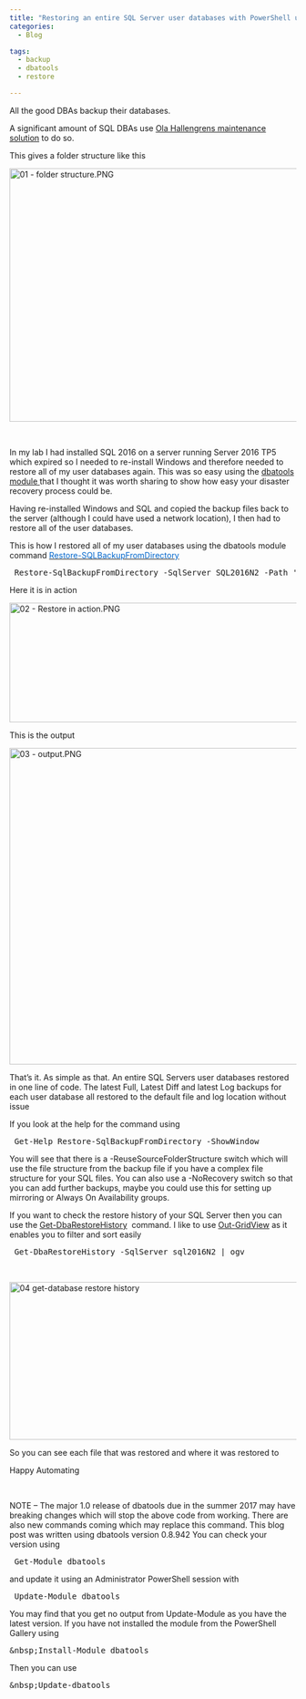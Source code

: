 ```yaml
---
title: "Restoring an entire SQL Server user databases with PowerShell using dbatools"
categories:
  - Blog

tags:
  - backup
  - dbatools
  - restore

---
```

<P>All the good DBAs backup their databases.</P>
<P>A significant amount of SQL DBAs use <A href="https://ola.hallengren.com/" rel=noopener target=_blank>Ola Hallengrens maintenance solution</A> to do so.</P>
<P>This gives a folder structure like this</P>
<P><IMG class="alignnone size-full wp-image-3789" alt="01 - folder structure.PNG" src="https://blog.robsewell.com/assets/uploads/2017/03/01-folder-structure.png?resize=630%2C445&amp;ssl=1" width=630 height=445 data-recalc-dims="1" loading="lazy" data-large-file="https://blog.robsewell.com/assets/uploads/2017/03/01-folder-structure.png?fit=630%2C445&amp;ssl=1" data-medium-file="https://blog.robsewell.com/assets/uploads/2017/03/01-folder-structure.png?fit=300%2C212&amp;ssl=1" data-image-description="" data-image-title="01 – folder structure" data-image-meta='{"aperture":"0","credit":"","camera":"","caption":"","created_timestamp":"0","copyright":"","focal_length":"0","iso":"0","shutter_speed":"0","title":"","orientation":"0"}' data-comments-opened="1" data-orig-size="718,507" data-orig-file="https://blog.robsewell.com/assets/uploads/2017/03/01-folder-structure.png?fit=718%2C507&amp;ssl=1" data-permalink="https://blog.robsewell.com/restoring-an-entire-sql-server-user-databases-with-powershell-using-dbatools/01-folder-structure/#main" data-attachment-id="3789"></P>
<P>&nbsp;</P>
<P>In my lab I had installed SQL 2016 on a server running Server 2016 TP5 which expired so I needed to re-install Windows and therefore needed to restore all of my user databases again. This was so easy using the <A href="https://dbatools.io" rel=noopener target=_blank>dbatools module </A>that I thought it was worth sharing to show how easy your disaster recovery process could be.</P>
<P>Having re-installed Windows and SQL and copied the backup files back to the server (although I could have used a network location), I then had to restore all of the user databases.</P>
<P>This is how I&nbsp;restored all of my user databases&nbsp;using the dbatools module command <A href="https://dbatools.io/functions/restore-sqlbackupfromdirectory/" rel=noopener target=_blank><SPAN style="COLOR: #0066cc">Restore-SQLBackupFromDirectory</SPAN></A></P><PRE class="lang:ps decode:true"> Restore-SqlBackupFromDirectory -SqlServer SQL2016N2 -Path '\\sql2016n2\c$\MSSQL\Backup\SQL2016N2'</PRE>
<P>Here it is in action</P>
<P><IMG class="alignnone size-full wp-image-3811" alt="02 - Restore in action.PNG" src="https://blog.robsewell.com/assets/uploads/2017/03/02-restore-in-action.png?resize=630%2C210&amp;ssl=1" width=630 height=210 data-recalc-dims="1" loading="lazy" data-large-file="https://blog.robsewell.com/assets/uploads/2017/03/02-restore-in-action.png?fit=630%2C210&amp;ssl=1" data-medium-file="https://blog.robsewell.com/assets/uploads/2017/03/02-restore-in-action.png?fit=300%2C100&amp;ssl=1" data-image-description="" data-image-title="02 – Restore in action" data-image-meta='{"aperture":"0","credit":"","camera":"","caption":"","created_timestamp":"0","copyright":"","focal_length":"0","iso":"0","shutter_speed":"0","title":"","orientation":"0"}' data-comments-opened="1" data-orig-size="1284,427" data-orig-file="https://blog.robsewell.com/assets/uploads/2017/03/02-restore-in-action.png?fit=1284%2C427&amp;ssl=1" data-permalink="https://blog.robsewell.com/restoring-an-entire-sql-server-user-databases-with-powershell-using-dbatools/02-restore-in-action/#main" data-attachment-id="3811"></P>
<P>This is the output</P>
<P><IMG class="alignnone size-full wp-image-3814" alt="03 - output.PNG" src="https://blog.robsewell.com/assets/uploads/2017/03/03-output.png?resize=630%2C556&amp;ssl=1" width=630 height=556 data-recalc-dims="1" loading="lazy" data-large-file="https://blog.robsewell.com/assets/uploads/2017/03/03-output.png?fit=630%2C556&amp;ssl=1" data-medium-file="https://blog.robsewell.com/assets/uploads/2017/03/03-output.png?fit=300%2C265&amp;ssl=1" data-image-description="" data-image-title="03 – output" data-image-meta='{"aperture":"0","credit":"","camera":"","caption":"","created_timestamp":"0","copyright":"","focal_length":"0","iso":"0","shutter_speed":"0","title":"","orientation":"0"}' data-comments-opened="1" data-orig-size="914,806" data-orig-file="https://blog.robsewell.com/assets/uploads/2017/03/03-output.png?fit=914%2C806&amp;ssl=1" data-permalink="https://blog.robsewell.com/restoring-an-entire-sql-server-user-databases-with-powershell-using-dbatools/03-output/#main" data-attachment-id="3814"></P>
<P>That’s it. As simple as that. An entire SQL Servers user databases restored in one line of code. The latest Full, Latest Diff and latest Log backups for each user database all restored to the default file and log location&nbsp;without issue</P>
<P>If you look at the help for the command using</P><PRE class="lang:ps decode:true"> Get-Help Restore-SqlBackupFromDirectory -ShowWindow</PRE>
<P>You will see that there is a -ReuseSourceFolderStructure switch which will use the file structure from the backup file if you have a complex file structure for your SQL files. You can also use a -NoRecovery switch so that you can add further backups, maybe you could use this for setting up mirroring or Always On Availability groups.</P>
<P>If you want to check the restore history of your SQL Server then you can use the <A href="https://dbatools.io/functions/Get-DbaRestoreHistory/" rel=noopener target=_blank>Get-DbaRestoreHistory</A>&nbsp; command. I like to use <A href="https://msdn.microsoft.com/en-us/powershell/reference/5.1/microsoft.powershell.utility/out-gridview" rel=noopener target=_blank>Out-GridView</A> as it enables you to filter and sort easily</P><PRE class="lang:ps decode:true"> Get-DbaRestoreHistory -SqlServer sql2016N2 | ogv</PRE>
<P>&nbsp;</P>
<P><A href="https://blog.robsewell.com/assets/uploads/2017/03/04-get-database-restore-history.png?ssl=1" rel=noopener target=_blank><IMG class="alignnone size-full wp-image-3835" alt="04 get-database restore history" src="https://blog.robsewell.com/assets/uploads/2017/03/04-get-database-restore-history.png?resize=630%2C277&amp;ssl=1" width=630 height=277 data-recalc-dims="1" loading="lazy" data-large-file="https://blog.robsewell.com/assets/uploads/2017/03/04-get-database-restore-history.png?fit=630%2C277&amp;ssl=1" data-medium-file="https://blog.robsewell.com/assets/uploads/2017/03/04-get-database-restore-history.png?fit=300%2C132&amp;ssl=1" data-image-description="" data-image-title="04 get-database restore history" data-image-meta='{"aperture":"0","credit":"","camera":"","caption":"","created_timestamp":"0","copyright":"","focal_length":"0","iso":"0","shutter_speed":"0","title":"","orientation":"0"}' data-comments-opened="1" data-orig-size="1891,830" data-orig-file="https://blog.robsewell.com/assets/uploads/2017/03/04-get-database-restore-history.png?fit=1891%2C830&amp;ssl=1" data-permalink="https://blog.robsewell.com/restoring-an-entire-sql-server-user-databases-with-powershell-using-dbatools/04-get-database-restore-history/#main" data-attachment-id="3835"></A></P>
<P>So you can see each file that was restored and where it was restored to</P>
<P>Happy Automating</P>
<P>&nbsp;</P>
<P>NOTE – The major 1.0 release of dbatools due in the summer 2017 may have breaking changes which will stop the above code from working. There are also new commands coming which may replace this command. This blog post was written using dbatools version 0.8.942 You can check your version using</P><PRE class="lang:ps decode:true"> Get-Module dbatools</PRE>
<P>and update it using an Administrator PowerShell session with</P><PRE class="lang:ps decode:true"> Update-Module dbatools</PRE>
<P>You may find that you get no output from Update-Module as you have the latest version. If&nbsp;you have not installed the&nbsp;module from the PowerShell Gallery using</P><PRE class="lang:ps decode:true">&amp;nbsp;Install-Module dbatools</PRE>
<P>Then you can use</P><PRE class="lang:ps decode:true">&amp;nbsp;Update-dbatools</PRE>
<P>&nbsp;</P>

